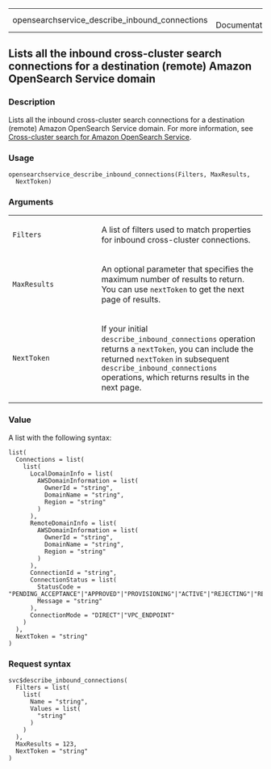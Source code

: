 <table style="width: 100%;">
<tbody>
<tr class="odd">
<td>opensearchservice_describe_inbound_connections</td>
<td style="text-align: right;">R Documentation</td>
</tr>
</tbody>
</table>

## Lists all the inbound cross-cluster search connections for a destination (remote) Amazon OpenSearch Service domain

### Description

Lists all the inbound cross-cluster search connections for a destination
(remote) Amazon OpenSearch Service domain. For more information, see
[Cross-cluster search for Amazon OpenSearch
Service](https://docs.aws.amazon.com/opensearch-service/latest/developerguide/cross-cluster-search.html).

### Usage

    opensearchservice_describe_inbound_connections(Filters, MaxResults,
      NextToken)

### Arguments

<table>
<colgroup>
<col style="width: 35%" />
<col style="width: 65%" />
</colgroup>
<tbody>
<tr class="odd">
<td><code
id="opensearchservice_describe_inbound_connections_:_Filters">Filters</code></td>
<td><p>A list of filters used to match properties for inbound
cross-cluster connections.</p></td>
</tr>
<tr class="even">
<td><code
id="opensearchservice_describe_inbound_connections_:_MaxResults">MaxResults</code></td>
<td><p>An optional parameter that specifies the maximum number of
results to return. You can use <code>nextToken</code> to get the next
page of results.</p></td>
</tr>
<tr class="odd">
<td><code
id="opensearchservice_describe_inbound_connections_:_NextToken">NextToken</code></td>
<td><p>If your initial <code>describe_inbound_connections</code>
operation returns a <code>nextToken</code>, you can include the returned
<code>nextToken</code> in subsequent
<code>describe_inbound_connections</code> operations, which returns
results in the next page.</p></td>
</tr>
</tbody>
</table>

### Value

A list with the following syntax:

    list(
      Connections = list(
        list(
          LocalDomainInfo = list(
            AWSDomainInformation = list(
              OwnerId = "string",
              DomainName = "string",
              Region = "string"
            )
          ),
          RemoteDomainInfo = list(
            AWSDomainInformation = list(
              OwnerId = "string",
              DomainName = "string",
              Region = "string"
            )
          ),
          ConnectionId = "string",
          ConnectionStatus = list(
            StatusCode = "PENDING_ACCEPTANCE"|"APPROVED"|"PROVISIONING"|"ACTIVE"|"REJECTING"|"REJECTED"|"DELETING"|"DELETED",
            Message = "string"
          ),
          ConnectionMode = "DIRECT"|"VPC_ENDPOINT"
        )
      ),
      NextToken = "string"
    )

### Request syntax

    svc$describe_inbound_connections(
      Filters = list(
        list(
          Name = "string",
          Values = list(
            "string"
          )
        )
      ),
      MaxResults = 123,
      NextToken = "string"
    )
